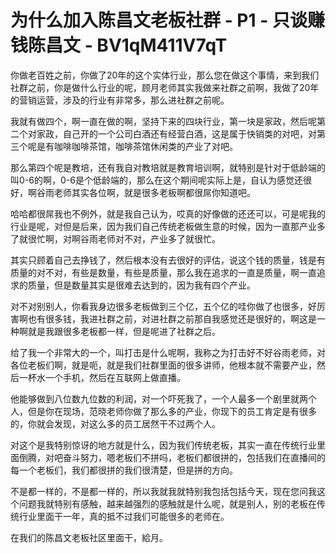 # 为什么加入陈昌文老板社群 - P1 - 只谈赚钱陈昌文 - BV1qM411V7qT

你做老百姓之前，你做了20年的这个实体行业，那么您在做这个事情，来到我们社群之前，你是做什么行业的呢，顾月老师其实我做来社群之前啊，我做了20年的营销运营，涉及的行业有非常多，那么进社群之前呢。

我就有做四个，啊一直在做的啊，坚持下来的四块行业，第一块是家政，然后呢第二个对家政，自己开的一个公司白酒还有经营白酒，这是属于快销类的对吧，对第三个呢是有咖啡咖啡茶馆，咖啡茶馆休闲类的产业了对吧。

那么第四个呢是教培，还有我自对教培就是教育培训啊，就特别是针对于低龄端的叫0-6的啊，0-6是个低龄端的，那么在这个期间呢实际上是，自认为感觉还很好，啊谷雨老师其实各位啊，就是很多老板啊都很屌你知道吧。

哈哈都很屌我也不例外，就是我自己认为，哎真的好像做的还还可以，可是呢我的行业是呢，对但是后来，因为我们自己传统老板做生意的时候，因为一直那产业多了就很忙啊，对啊谷雨老师对不对，产业多了就很忙。

其实只顾着自己去挣钱了，然后根本没有去很好的评估，说这个钱的质量，钱是有质量的对不对，有些是数量，有些是质量，那么我在追求的一直是质量，啊一直追求的质量，但是数量其实是很难去达到的，因为我有四个产业。

对不对别别人，你看我身边很多老板做到三个亿，五个亿的哇你做了也很多，好厉害啊也有很多钱，我进社群之前，对进社群之前那自我感觉还是很好的，啊这是一种啊就是我跟很多老板都一样，但是呢进了社群之后。

给了我一个非常大的一个，叫打击是什么呢啊，我称之为打击好不好谷雨老师，对各位老板们啊，就是呃，就是我们社群里面的很多讲师，他根本就不需要产业，然后一杯水一个手机，然后在互联网上做直播。

他能够做到八位数九位数的利润，对一个吓死我了，一个人最多一个剧里就两个人，但是你在现场，范晓老师你做了那么多的产业，你现下的员工肯定是有很多的，你就会发现，对这么多的员工居然干不过两个人。

对这个是我特别惊讶的地方就是什么，因为我们传统老板，其实一直在传统行业里面倒腾，对吧奋斗努力，嗯老板们不拼吗，老板们都很拼的，包括我们在直播间的每一个老板们，我们都很拼的我们很清楚，但是拼的方向。

不是都一样的，不是都一样的，所以我就我就特别我包括包括今天，现在您问我这个问题我就特别有感触，越来越强烈的感触就是什么呢，就是别人，别的老板在传统行业里面干一年，真的抵不过我们可能很多的老师在。

在我们的陈昌文老板社区里面干，給月。